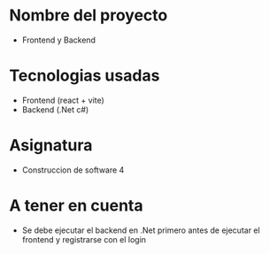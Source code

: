 # Nombre del proyecto
- Frontend y Backend

# Tecnologias usadas
- Frontend (react + vite)
- Backend (.Net c#)

# Asignatura 
- Construccion de software 4

# A tener en cuenta
- Se debe ejecutar el backend en .Net primero antes de ejecutar el frontend y registrarse con el login
